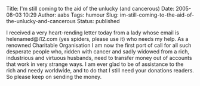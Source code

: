 Title: I'm still coming to the aid of the unlucky (and cancerous)
Date: 2005-08-03 10:29
Author: aabs
Tags: humour
Slug: im-still-coming-to-the-aid-of-the-unlucky-and-cancerous
Status: published

I received a very heart-rending letter today from a lady whose email is helenamed\@i12.com (yes spiders, please use it) who needs my help. As a renowned Charitable Organisation I am now the first port of call for all such desperate people who, ridden with cancer and sadly widowed from a rich, industrious and virtuous husbands, need to transfer money out of accounts that work in very strange ways. I am ever glad to be of assistance to the rich and needy worldwide, and to do that I still need your donations readers. So please keep on sending the money.
